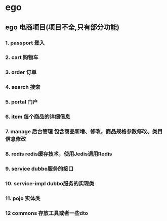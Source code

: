 # ego
## ego 电商项目(项目不全,只有部分功能)
### 1. passport 登入
### 2. cart     购物车
### 3. order  订单
### 4. search  搜索
### 5. portal  门户
### 6. item 每个商品的详细信息
### 7. manage 后台管理 包含商品新增、修改，商品规格参数修改、类目信息修改
### 8. redis redis缓存技术，使用Jedis调用Redis
### 9. service dubbo服务的接口
### 10. service-impl dubbo服务的实现类
### 11. pojo 实体类
### 12 commons 存放工具或者一些dto
